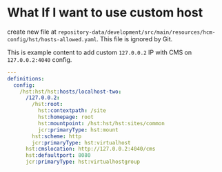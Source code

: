# What If I want to use custom host

create new file at
`repository-data/development/src/main/resources/hcm-config/hst/hosts-allowed.yaml`.
This file is ignored by Git.

This is example content to add custom `127.0.0.2` IP with CMS on `127.0.0.2:4040`
config.

```YAML
---
definitions:
  config:
    /hst:hst/hst:hosts/localhost-two:
      /127.0.0.2:
        /hst:root:
          hst:contextpath: /site
          hst:homepage: root
          hst:mountpoint: /hst:hst/hst:sites/common
          jcr:primaryType: hst:mount
        hst:scheme: http
        jcr:primaryType: hst:virtualhost
      hst:cmslocation: http://127.0.0.2:4040/cms
      hst:defaultport: 8080
      jcr:primaryType: hst:virtualhostgroup
```

